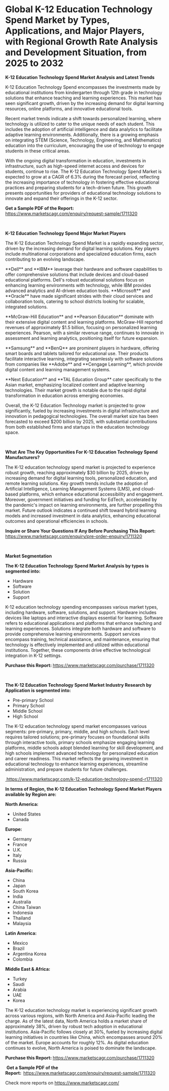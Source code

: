 <p><h1>Global K-12 Education Technology Spend Market by Types, Applications, and Major Players, with Regional Growth Rate Analysis and Development Situation, from 2025 to 2032</h1></p><p><strong>K-12 Education Technology Spend Market Analysis and Latest Trends</strong></p>
<p><p>K-12 Education Technology Spend encompasses the investments made by educational institutions from kindergarten through 12th grade in technology solutions that enhance teaching and learning experiences. This market has seen significant growth, driven by the increasing demand for digital learning resources, online platforms, and innovative educational tools. </p><p>Recent market trends indicate a shift towards personalized learning, where technology is utilized to cater to the unique needs of each student. This includes the adoption of artificial intelligence and data analytics to facilitate adaptive learning environments. Additionally, there is a growing emphasis on integrating STEM (Science, Technology, Engineering, and Mathematics) education into the curriculum, encouraging the use of technology to engage students in these critical areas.</p><p>With the ongoing digital transformation in education, investments in infrastructure, such as high-speed internet access and devices for students, continue to rise. The K-12 Education Technology Spend Market is expected to grow at a CAGR of 6.3% during the forecast period, reflecting the increasing importance of technology in fostering effective educational practices and preparing students for a tech-driven future. This growth presents opportunities for providers of educational technology solutions to innovate and expand their offerings in the K-12 sector.</p></p>
<p><strong>Get a Sample PDF of the Report:&nbsp;</strong> <a href="https://www.marketscagr.com/enquiry/request-sample/1711320?utm_campaign=1999&utm_medium=2&utm_source=Github&utm_content=ia&utm_term=10012025&utm_id=k-12-education-technology-spend">https://www.marketscagr.com/enquiry/request-sample/1711320</a></p>
<p>&nbsp;</p>
<p><strong>K-12 Education Technology Spend Major Market Players</strong></p>
<p><p>The K-12 Education Technology Spend Market is a rapidly expanding sector, driven by the increasing demand for digital learning solutions. Key players include multinational corporations and specialized education firms, each contributing to an evolving landscape.</p><p>**Dell** and **IBM** leverage their hardware and software capabilities to offer comprehensive solutions that include devices and cloud-based educational platforms. Dell's robust educational solutions focus on enhancing learning environments with technology, while IBM provides advanced analytics and AI-driven education tools. **Microsoft** and **Oracle** have made significant strides with their cloud services and collaboration tools, catering to school districts looking for scalable, integrated solutions.</p><p>**McGraw-Hill Education** and **Pearson Education** dominate with their extensive digital content and learning platforms. McGraw-Hill reported revenues of approximately $1.5 billion, focusing on personalized learning experiences. Pearson, with a similar revenue range, continues to innovate in assessment and learning analytics, positioning itself for future expansion.</p><p>**Samsung** and **BenQ** are prominent players in hardware, offering smart boards and tablets tailored for educational use. Their products facilitate interactive learning, integrating seamlessly with software solutions from companies like **Adobe** and **Cengage Learning**, which provide digital content and learning management systems.</p><p>**Next Education** and **TAL Education Group** cater specifically to the Asian market, emphasizing localized content and adaptive learning technologies. Their market growth is notable due to the rapid digital transformation in education across emerging economies.</p><p>Overall, the K-12 Education Technology market is projected to grow significantly, fueled by increasing investments in digital infrastructure and innovation in pedagogical technologies. The overall market size has been forecasted to exceed $200 billion by 2025, with substantial contributions from both established firms and startups in the education technology space.</p></p>
<p>&nbsp;</p>
<p><strong>What Are The Key Opportunities For K-12 Education Technology Spend Manufacturers?</strong></p>
<p><p>The K-12 education technology spend market is projected to experience robust growth, reaching approximately $30 billion by 2025, driven by increasing demand for digital learning tools, personalized education, and remote learning solutions. Key growth trends include the adoption of Artificial Intelligence, Learning Management Systems (LMS), and cloud-based platforms, which enhance educational accessibility and engagement. Moreover, government initiatives and funding for EdTech, accelerated by the pandemic's impact on learning environments, are further propelling this market. Future outlook indicates a continued shift toward hybrid learning models and increased investment in data analytics, enhancing educational outcomes and operational efficiencies in schools.</p></p>
<p><strong>Inquire or Share Your Questions If Any Before Purchasing This Report:</strong> <a href="https://www.marketscagr.com/enquiry/pre-order-enquiry/1711320?utm_campaign=1999&utm_medium=2&utm_source=Github&utm_content=ia&utm_term=10012025&utm_id=k-12-education-technology-spend">https://www.marketscagr.com/enquiry/pre-order-enquiry/1711320</a></p>
<p>&nbsp;</p>
<p><strong>Market Segmentation</strong></p>
<p><strong>The K-12 Education Technology Spend Market Analysis by types is segmented into:</strong></p>
<p><ul><li>Hardware</li><li>Software</li><li>Solution</li><li>Support</li></ul></p>
<p><p>K-12 education technology spending encompasses various market types, including hardware, software, solutions, and support. Hardware includes devices like laptops and interactive displays essential for learning. Software refers to educational applications and platforms that enhance teaching and learning experiences. Solutions integrate both hardware and software to provide comprehensive learning environments. Support services encompass training, technical assistance, and maintenance, ensuring that technology is effectively implemented and utilized within educational institutions. Together, these components drive effective technological integration in K-12 settings.</p></p>
<p><strong>Purchase this Report:&nbsp;</strong><a href="https://www.marketscagr.com/purchase/1711320?utm_campaign=1999&utm_medium=2&utm_source=Github&utm_content=ia&utm_term=10012025&utm_id=k-12-education-technology-spend">https://www.marketscagr.com/purchase/1711320</a></p>
<p>&nbsp;</p>
<p><strong>The K-12 Education Technology Spend Market Industry Research by Application is segmented into:</strong></p>
<p><ul><li>Pre-primary School</li><li>Primary School</li><li>Middle School</li><li>High School</li></ul></p>
<p><p>The K-12 education technology spend market encompasses various segments: pre-primary, primary, middle, and high schools. Each level requires tailored solutions; pre-primary focuses on foundational skills through interactive tools, primary schools emphasize engaging learning platforms, middle schools adopt blended learning for skill development, and high schools implement advanced technology for personalized education and career readiness. This market reflects the growing investment in educational technology to enhance learning experiences, streamline administration, and prepare students for future challenges.</p></p>
<p><a href="https://www.marketscagr.com/k-12-education-technology-spend-r1711320?utm_campaign=1999&utm_medium=2&utm_source=Github&utm_content=ia&utm_term=10012025&utm_id=k-12-education-technology-spend">&nbsp;https://www.marketscagr.com/k-12-education-technology-spend-r1711320</a></p>
<p><strong>In terms of Region, the K-12 Education Technology Spend Market Players available by Region are:</strong></p>
<p>
    <p> <strong> North America: </strong>
        <ul>
            <li>United States</li>
            <li>Canada</li>
        </ul>
        </p> 
    <p> <strong> Europe: </strong>
        <ul>
            <li>Germany</li>
            <li>France</li>
            <li>U.K.</li>
            <li>Italy</li>
            <li>Russia</li>
        </ul>
        </p> 
    <p> <strong> Asia-Pacific: </strong>
        <ul>
            <li>China</li>
            <li>Japan</li>
            <li>South Korea</li>
            <li>India</li>
            <li>Australia</li>
            <li>China Taiwan</li>
            <li>Indonesia</li>
            <li>Thailand</li>
            <li>Malaysia</li>
        </ul>
        </p> 
    <p> <strong> Latin America: </strong>
        <ul>
            <li>Mexico</li>
            <li>Brazil</li>
            <li>Argentina Korea</li>
            <li>Colombia</li>
        </ul>
        </p> 
    <p> <strong> Middle East & Africa: </strong>
        <ul>
            <li>Turkey</li>
            <li>Saudi</li>
            <li>Arabia</li>
            <li>UAE</li>
            <li>Korea</li>
        </ul>
    </p>
    </p>
<p><p>The K-12 education technology market is experiencing significant growth across various regions, with North America and Asia-Pacific leading the charge. As of the latest data, North America holds a market share of approximately 38%, driven by robust tech adoption in educational institutions. Asia-Pacific follows closely at 30%, fueled by increasing digital learning initiatives in countries like China, which encompasses around 20% of the market. Europe accounts for roughly 12%. As digital education continues to evolve, North America is poised to dominate the landscape.</p></p>
<p><strong>Purchase this Report: </strong><a href="https://www.marketscagr.com/purchase/1711320?utm_campaign=1999&utm_medium=2&utm_source=Github&utm_content=ia&utm_term=10012025&utm_id=k-12-education-technology-spend">https://www.marketscagr.com/purchase/1711320</a></p>
<p>&nbsp;<strong>Get a Sample PDF of the Report:&nbsp;&nbsp;</strong><a href="https://www.marketscagr.com/enquiry/request-sample/1711320?utm_campaign=1999&utm_medium=2&utm_source=Github&utm_content=ia&utm_term=10012025&utm_id=k-12-education-technology-spend">https://www.marketscagr.com/enquiry/request-sample/1711320</a></p>
<p><strong></strong></p>
<p>Check more reports on <a href="https://www.marketscagr.com/?utm_campaign=1999&utm_medium=2&utm_source=Github&utm_content=ia&utm_term=10012025&utm_id=k-12-education-technology-spend">https://www.marketscagr.com/</a></p>